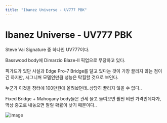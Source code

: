 ```yaml
---
title: "Ibanez Universe - UV777 PBK"
---
```

# Ibanez Universe - UV777 PBK

Steve Vai Signature 중 하나인 UV777이다.

Basswood body에 Dimarzio Blaze-II 픽업으로 무장하고 있다.

픽가드가 있단 사실과 Edge Pro-7 Bridge를 달고 있다는 것이 가장 끌리지 않는 점이긴 하지만, 시그니쳐 모델인만큼 성능은 탁월할 것으로 보인다.

누군가 이것을 장터에 100만원에 올려놨던데..상당히 끌리지 않을 수 없다..

Fixed Bridge + Mahogany body들은 관세 물고 들여오면 훨씬 비싼 가격인데다가, 막상 중고로 내놓으면 팔릴 확률이 낮기 때문이다..


![image](b2976adc45cdfe0e6b1f3b5245d8bde1.jpg)

